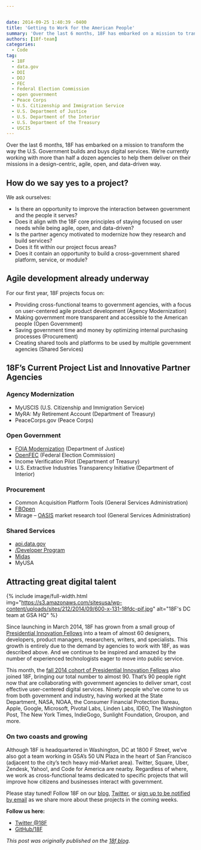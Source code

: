 ```yaml
---


date: 2014-09-25 1:40:39 -0400
title: 'Getting to Work for the American People'
summary: 'Over the last 6 months, 18F has embarked on a mission to transform the way the U.S. Government builds and buys digital services. We&rsquo;re currently working with more than half a dozen agencies to help them deliver on their missions in a design-centric, agile, open, and data-driven way. How do we say yes to a'
authors: [18f-team]
categories:
  - Code
tag:
  - 18F
  - data.gov
  - DOI
  - DOJ
  - FEC
  - Federal Election Commission
  - open government
  - Peace Corps
  - U.S. Citizenship and Immigration Service
  - U.S. Department of Justice
  - U.S. Department of the Interior
  - U.S. Department of the Treasury
  - USCIS
---
```


Over the last 6 months, 18F has embarked on a mission to transform the way the U.S. Government builds and buys digital services. We’re currently working with more than half a dozen agencies to help them deliver on their missions in a design-centric, agile, open, and data-driven way.

## How do we say yes to a project?

We ask ourselves:

  * Is there an opportunity to improve the interaction between government and the people it serves?
  * Does it align with the 18F core principles of staying focused on user needs while being agile, open, and data-driven?
  * Is the partner agency motivated to modernize how they research and build services?
  * Does it fit within our project focus areas?
  * Does it contain an opportunity to build a cross-government shared platform, service, or module?

## Agile development already underway

For our first year, 18F projects focus on:

  * Providing cross-functional teams to government agencies, with a focus on user-centered agile product development (Agency Modernization)
  * Making government more transparent and accessible to the American people (Open Government)
  * Saving government time and money by optimizing internal purchasing processes (Procurement)
  * Creating shared tools and platforms to be used by multiple government agencies (Shared Services)

## 18F’s Current Project List and Innovative Partner Agencies

### Agency Modernization

  * MyUSCIS (U.S. Citizenship and Immigration Service)
  * MyRA: My Retirement Account (Department of Treasury)
  * PeaceCorps.gov (Peace Corps)

### Open Government

  * [FOIA Modernization](http://18fblog.tumblr.com/post/96625804492/a-new-look-at-the-freedom-of-information-act) (Department of Justice)
  * [OpenFEC](http://18fblog.tumblr.com/post/95378798453/creating-an-open-fec) (Federal Election Commission)
  * Income Verification Pilot (Department of Treasury)
  * U.S. Extractive Industries Transparency Initiative (Department of Interior)

### Procurement

  * Common Acquisition Platform Tools (General Services Administration)
  * [FBOpen](http://fbopen.gsa.gov/)
  * Mirage &#8211; [OASIS](http://www.gsa.gov/portal/content/161367?utm_source=FAS&utm_medium=print-radio&utm_term=oasis&utm_campaign=shortcuts) market research tool (General Services Administration)

### Shared Services

  * [api.data.gov](http://api.data.gov/)
  * [/Developer Program](http://18fblog.tumblr.com/post/87233336788/announcing-the-developer-program-a-new-hub-for)
  * [Midas](http://18fblog.tumblr.com/post/91952641466/midas-a-marketplace-for-innovation-in-government)
  * MyUSA

## Attracting great digital talent


{% include image/full-width.html img="https://s3.amazonaws.com/sitesusa/wp-content/uploads/sites/212/2014/09/600-x-131-18fdc-pif.jpg" alt="18F's DC team at GSA HQ" %}

Since launching in March 2014, 18F has grown from a small group of [Presidential Innovation Fellows](http://wh.gov/innovationfellows) into a team of almost 60 designers, developers, product managers, researchers, writers, and specialists. This growth is entirely due to the demand by agencies to work with 18F, as was described above. And we continue to be inspired and amazed by the number of experienced technologists eager to move into public service.

This month, the [fall 2014 cohort of Presidential Innovation Fellows](http://www.whitehouse.gov/innovationfellows/meet-the-fellows#section-round-3) also joined 18F, bringing our total number to almost 90. That’s 90 people right now that are collaborating with government agencies to deliver smart, cost effective user-centered digital services. Ninety people who’ve come to us from both government and industry, having worked at the State Department, NASA, NOAA, the Consumer Financial Protection Bureau, Apple, Google, Microsoft, Pivotal Labs, Linden Labs, IDEO, The Washington Post, The New York Times, IndieGogo, Sunlight Foundation, Groupon, and more.

### On two coasts and growing

Although 18F is headquartered in Washington, DC at 1800 F Street, we’ve also got a team working in GSA’s 50 UN Plaza in the heart of San Francisco (adjacent to the city’s tech heavy mid-Market area). Twitter, Square, Uber, Zendesk, Yahoo!, and Code for America are nearby. Regardless of where, we work as cross-functional teams dedicated to specific projects that will improve how citizens and businesses interact with government.

Please stay tuned! Follow 18F on our [blog](http://18fblog.tumblr.com/), [Twitter](http://twitter.com/18f), or [sign up to be notified by email](https://18f.gsa.gov/#contact) as we share more about these projects in the coming weeks.

**Follow us here:**

  * [Twitter @18F](https://twitter.com/18f)
  * [GitHub/18F](https://github.com/18f)

_This post was originally published on the [18f blog](https://18f.gsa.gov/2014/09/18/getting-to-work-for-the-american-people/)._

&nbsp;
